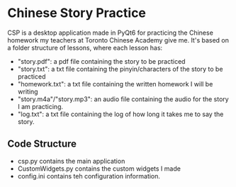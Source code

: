 # Chinese Story Practice

CSP is a desktop application made in PyQt6 for practicing the Chinese homework my teachers at Toronto Chinese Academy give me. It's based on a folder structure of lessons, where each lesson has:
- "story.pdf": a pdf file containing the story to be practiced
- "story.txt": a txt file containing the pinyin/characters of the story to be practiced
- "homework.txt": a txt file containing the written homework I will be writing
- "story.m4a"/"story.mp3": an audio file containing the audio for the story I am practicing.
- "log.txt": a txt file containing the log of how long it takes me to say the story.

## Code Structure
- csp.py contains the main application
- CustomWidgets.py contains the custom widgets I made
- config.ini contains teh configuration information.